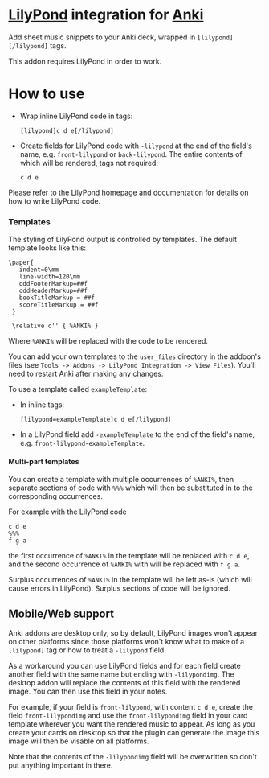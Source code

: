 # [LilyPond](https://lilypond.org/) integration for [Anki](https://apps.ankiweb.net/)

Add sheet music snippets to your Anki deck, wrapped in `[lilypond][/lilypond]` tags.

This addon requires LilyPond in order to work.


# How to use

* Wrap inline LilyPond code in tags:
  ```
  [lilypond]c d e[/lilypond]
  ```

* Create fields for LilyPond code with `-lilypond` at the end of the field's name,
  e.g. `front-lilypond` or `back-lilypond`. The entire contents of which will be
  rendered, tags not required:
  ```
  c d e
  ```

Please refer to the LilyPond homepage and documentation for details on
how to write LilyPond code.


### Templates

The styling of LilyPond output is controlled by templates. The default template looks
like this: 

```
\paper{
   indent=0\mm
   line-width=120\mm
   oddFooterMarkup=##f 
   oddHeaderMarkup=##f 
   bookTitleMarkup = ##f 
   scoreTitleMarkup = ##f 
 }
 
 \relative c'' { %ANKI% }
```

Where `%ANKI%` will be replaced with the code to be rendered.

You can add your own templates to the `user_files` directory in the addoon's files
(see `Tools -> Addons -> LilyPond Integration -> View Files`). You'll need to restart
Anki after making any changes.

To use a template called `exampleTemplate`:
* In inline tags:
  ```
  [lilypond=exampleTemplate]c d e[/lilypond]
  ```
* In a LilyPond field add `-exampleTemplate` to the end of the field's name, e.g.
  `front-lilypond-exampleTemplate`.
  

#### Multi-part templates 

You can create a template with multiple occurrences of `%ANKI%`, then separate sections
of code with `%%%` which will then be substituted in to the corresponding occurrences.

For example with the LilyPond code 
```
c d e
%%%
f g a
```

the first occurrence of `%ANKI%` in the template will be replaced with `c d e`, and
the second occurrence of `%ANKI%` with will be replaced with `f g a`.

Surplus occurrences of `%ANKI%` in the template will be left as-is (which will cause
errors in LilyPond). Surplus sections of code will be ignored.



## Mobile/Web support

Anki addons are desktop only, so by default, LilyPond images won't appear
on other platforms since those platforms won't know what to make of a
`[lilypond]` tag or how to treat a `-lilypond` field.

As a workaround you can use LilyPond fields and for each field create another field
with the same name but ending with `-lilypondimg`. The desktop addon will replace
the contents of this field with the rendered image. You can then use this field in
your notes.

For example, if your field is `front-lilypond`, with content `c d e`, create the field
`front-lilypondimg` and use the `front-lilypondimg` field in your card template
wherever you want the rendered music to appear. As long as you create your cards on
desktop so that the plugin can generate the image this image will then be visable on
all platforms.

Note that the contents of the `-lilypondimg` field will be overwritten so don't put
anything important in there.